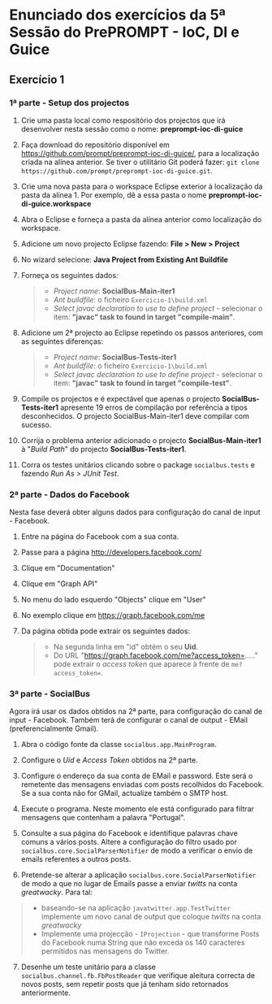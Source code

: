 # Enunciado dos exercícios da 5ª Sessão do PrePROMPT - IoC, DI e Guice

## Exercício 1

### 1ª parte - Setup dos projectos

1. Crie uma pasta local como respositório dos projectos que irá desenvolver nesta sessão como o nome: **preprompt-ioc-di-guice**

2. Faça download do repositório disponível em https://github.com/prompt/preprompt-ioc-di-guice/, para a localização criada na alínea anterior. Se tiver o utilitário Git poderá fazer: `git clone https://github.com/prompt/preprompt-ioc-di-guice.git`.

3. Crie uma nova pasta para o workspace Eclipse exterior à localização da pasta da alínea 1. Por exemplo, dê a essa pasta o nome **preprompt-ioc-di-guice.workspace**

4. Abra o Eclipse e forneça a pasta da alínea anterior como localização do workspace.

5. Adicione um novo projecto Eclipse fazendo: **File > New > Project**

6. No wizard selecione: **Java Project from Existing Ant Buildfile**

7. Forneça os seguintes dados: 
   > * *Project name*: **SocialBus-Main-iter1**
   > * *Ant buildfile*: o ficheiro `Exercicio-1\build.xml`
   > * *Select javac declaration to use to define project* - selecionar o item: **"javac" task to found in target "compile-main"**.
   
8. Adicione um 2ª projecto ao Eclipse repetindo os passos anteriores, com as seguintes diferenças:
   > * *Project name*: **SocialBus-Tests-iter1**
   > * *Ant buildfile*: o ficheiro `Exercicio-1\build.xml`
   > * *Select javac declaration to use to define project* - selecionar o item: **"javac" task to found in target "compile-test"**.

9. Compile os projectos e é expectável que apenas o projecto **SocialBus-Tests-iter1** apresente 19 erros de compilação por referência a tipos desconhecidos. O projecto SocialBus-Main-iter1 deve compilar com sucesso.

10. Corrija o problema anterior adicionado o projecto **SocialBus-Main-iter1** à "*Build Path*" do projecto **SocialBus-Tests-iter1**.

11. Corra os testes unitários clicando sobre o package `socialbus.tests` e fazendo *Run As > JUnit Test*.

### 2ª parte - Dados do Facebook

Nesta fase deverá obter alguns dados para configuração do canal de input - Facebook.

1. Entre na página do Facebook com a sua conta.

2. Passe para a página http://developers.facebook.com/

3. Clique em "Documentation"

4. Clique em "Graph API"

5. No menu do lado esquerdo "Objects" clique em "User"

6. No exemplo clique em https://graph.facebook.com/me

7. Da página obtida pode extrair os seguintes dados:
   > * Na segunda linha em "id" obtém o seu **Uid**.
   > * Do URL "https://graph.facebook.com/me?access_token=....." pode extrair o *access token* que aparece à frente de `me?access_token=`.


### 3ª parte - SocialBus

Agora irá usar os dados obtidos na 2ª parte, para configuração do canal de input - Facebook. Também terá de configurar o canal de output - EMail (preferencialmente Gmail).

1. Abra o código fonte da classe `socialbus.app.MainProgram`.

2. Configure o *Uid* e *Access Token* obtidos na 2ª parte.

3. Configure o endereço da sua conta de EMail e password. Este será o remetente das mensagens enviadas com posts recolhidos do Facebook. Se a sua conta não for GMail, actualize também o SMTP host.

4. Execute o programa. Neste momento ele está configurado para filtrar mensagens que contenham a palavra "Portugal". 

5. Consulte a sua página do Facebook e identifique palavras chave comuns a vários posts. Altere a configuração do filtro usado por `socialbus.core.SocialParserNotifier` de modo a verificar o envio de emails referentes a outros posts.

6. Pretende-se alterar a aplicação `socialbus.core.SocialParserNotifier` de modo a que no lugar de Emails passe a enviar *twitts* na conta *greatwacky*. Para tal: 
  > * baseando-se na aplicação `javatwitter.app.TestTwitter` implemente um novo canal de output que coloque *twitts*  na conta *greatwacky*
  > * Implemente uma projecção - `IProjection` - que transforme Posts do Facebook numa String que não exceda os 140 caracteres permitidos nas mensagens do Twitter.

7. Desenhe um teste unitário para a classe `socialbus.channel.fb.FbPostReader` que verifique aleitura correcta de novos posts, sem repetir posts que já tenham sido retornados anteriormente.

